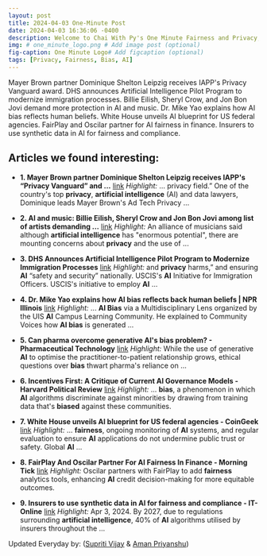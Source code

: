 ```yaml
---
layout: post
title: 2024-04-03 One-Minute Post
date: 2024-04-03 16:36:06 -0400
description: Welcome to Chai With Py's One Minute Fairness and Privacy, which aims to provide you the current happenings in the world of Fairness, Privacy, and AI.
img: # one_minute_logo.png # Add image post (optional)
fig-caption: One Minute Logo# Add figcaption (optional)
tags: [Privacy, Fairness, Bias, AI]
---
```


Mayer Brown partner Dominique Shelton Leipzig receives IAPP's Privacy Vanguard award. DHS announces Artificial Intelligence Pilot Program to modernize immigration processes. Billie Eilish, Sheryl Crow, and Jon Bon Jovi demand more protection in AI and music. Dr. Mike Yao explains how AI bias reflects human beliefs. White House unveils AI blueprint for US federal agencies. FairPlay and Oscilar partner for AI fairness in finance. Insurers to use synthetic data in AI for fairness and compliance.

## Articles we found interesting:

- **1. Mayer Brown partner Dominique Shelton Leipzig receives IAPP&#39;s “<b>Privacy</b> Vanguard” and ...** [link](https://www.mayerbrown.com/en/news/2024/04/mayer-brown-partner-dominique-shelton-leipzig-receives-iapps-privacy-vanguard-and-diversity-in-privacy-awards)
_Highlight:_ ... privacy field.” One of the country&#39;s top <b>privacy</b>, <b>artificial intelligence</b> (AI) and data lawyers, Dominique leads Mayer Brown&#39;s Ad Tech Privacy&nbsp;...

- **2. <b>AI</b> and music: Billie Eilish, Sheryl Crow and Jon Bon Jovi among list of artists demanding ...** [link](https://news.sky.com/story/ai-and-music-billie-eilish-sheryl-crow-and-jon-bon-jovi-among-list-of-artists-demanding-more-protection-13107032)
_Highlight:_ An alliance of musicians said although <b>artificial intelligence</b> has &quot;enormous potential&quot;, there are mounting concerns about <b>privacy</b> and the use of&nbsp;...

- **3. DHS Announces <b>Artificial Intelligence</b> Pilot Program to Modernize Immigration Processes** [link](https://ogletree.com/insights-resources/blog-posts/dhs-announces-artificial-intelligence-pilot-program-to-modernize-immigration-processes/)
_Highlight:_ and <b>privacy</b> harms,” and ensuring <b>AI</b> “safety and security” nationally. USCIS&#39;s <b>AI</b> Initiative for Immigration Officers. USCIS&#39;s initiative to employ <b>AI</b>&nbsp;...

- **4. Dr. Mike Yao explains how <b>AI bias</b> reflects back human beliefs | NPR Illinois** [link](https://www.nprillinois.org/economy-business/2024-04-02/dr-mike-yao-explains-how-ai-bias-reflects-back-human-beliefs)
_Highlight:_ ... <b>AI Bias</b> via a Multidisciplinary Lens organized by the UIS <b>AI</b> Campus Learning Community. He explained to Community Voices how <b>AI bias</b> is generated&nbsp;...

- **5. Can pharma overcome generative <b>AI&#39;s bias</b> problem? - Pharmaceutical Technology** [link](https://www.pharmaceutical-technology.com/features/can-pharma-overcome-generative-ais-bias-problem/)
_Highlight:_ While the use of generative <b>AI</b> to optimise the practitioner-to-patient relationship grows, ethical questions over <b>bias</b> thwart pharma&#39;s reliance on&nbsp;...

- **6. Incentives First: A Critique of Current <b>AI</b> Governance Models - Harvard Political Review** [link](https://harvardpolitics.com/incentives-first-critique-ai-governance-models/)
_Highlight:_ ... <b>bias</b>, a phenomenon in which <b>AI</b> algorithms discriminate against minorities by drawing from training data that&#39;s <b>biased</b> against these communities.

- **7. White House unveils <b>AI</b> blueprint for US federal agencies - CoinGeek** [link](https://coingeek.com/white-house-unveils-ai-blueprint-for-us-federal-agencies/)
_Highlight:_ ... <b>fairness</b>, ongoing monitoring of <b>AI</b> systems, and regular evaluation to ensure <b>AI</b> applications do not undermine public trust or safety. Global <b>AI</b>&nbsp;...

- **8. FairPlay And Oscilar Partner For <b>AI Fairness</b> In Finance - Morning Tick** [link](https://morningtick.com/post/fairplay-and-oscilar-partner-ai-fairness-finance/)
_Highlight:_ Oscilar partners with FairPlay to add <b>fairness</b> analytics tools, enhancing <b>AI</b> credit decision-making for more equitable outcomes.

- **9. Insurers to use synthetic data in <b>AI</b> for <b>fairness</b> and compliance - IT-Online** [link](https://it-online.co.za/2024/04/03/insurers-to-use-synthetic-data-in-ai-for-fairness-and-compliance/)
_Highlight:_ Apr 3, 2024. By 2027, due to regulations surrounding <b>artificial intelligence</b>, 40% of <b>AI</b> algorithms utilised by insurers throughout the&nbsp;...


Updated Everyday by: (<a href="https://supritivijay.github.io/">Supriti Vijay</a> & <a href="https://amanpriyanshu.github.io/">Aman Priyanshu</a>)
